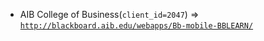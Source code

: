  - AIB College of Business(`client_id=2047`) => [`http://blackboard.aib.edu/webapps/Bb-mobile-BBLEARN/`](http://blackboard.aib.edu/webapps/Bb-mobile-BBLEARN/)
